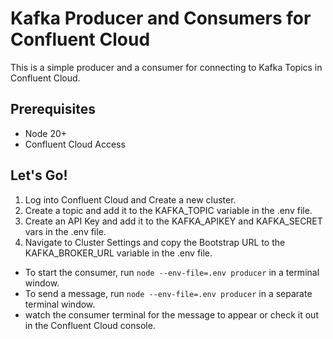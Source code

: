 # Kafka Producer and Consumers for Confluent Cloud

This is a simple producer and a consumer for connecting to Kafka Topics in Confluent Cloud.

## Prerequisites

- Node 20+
- Confluent Cloud Access

## Let's Go!

1. Log into Confluent Cloud and Create a new cluster.
2. Create a topic and add it to the KAFKA_TOPIC variable in the .env file.
3. Create an API Key and add it to the KAFKA_APIKEY and KAFKA_SECRET vars in the .env file.
4. Navigate to Cluster Settings and copy the Bootstrap URL to the KAFKA_BROKER_URL variable in the .env file.

- To start the consumer, run `node --env-file=.env producer` in a terminal window.
- To send a message, run `node --env-file=.env producer` in a separate terminal window.
- watch the consumer terminal for the message to appear or check it out in the Confluent Cloud console.
